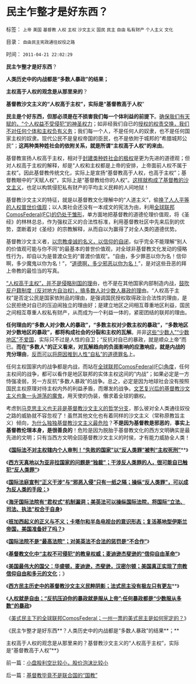 # 民主乍整才是好东西？

标签： `上帝` `美国` `基督教` `人权` `主权` `沙文主义` `国民` `民主` `自由` `私有财产` `个人主义` `文化` 

目录： `自由民主宪政通往奴役之路`

时间： `2011-04-21 22:02:29`

**民主乍整才是好东西**？

**人类历史中的内战都是“多数人暴政”的结果；**

**主权高于人权的观念是从那里来的**？

**基督教沙文主义的“人权高于主权”，实际是“基督教高于人权**”

**民主是个好东西，但那必须是在不损害我们每一个体利益的前提下**。[确保我们有天赋的，“个人权益不受侵犯”的神圣权力](../../../2009/6/17/人权是任何信仰须共同表述的价值观.md)；如非经我们自已的[授权的权责交换，我们不对任何个体和主权负有义务](../../../2009/11/3/权益的来源和无需交换而先天具备的权益.md)；我们每一个人，不是任何人的奴隶，也不是任何国家主权的奴隶。现代公民不是皇权帝国的臣民，也不是依附于城邦的“希腊城邦公民”；**这两种类种姓社会的依附关系，就是所谓“主权高于人权”的来由**。

基督教宣扬人权高于主权，相对于[封建类种姓社会的极权](../../../2010/5/26/国家主义是类种姓制度的孪生形态.md)是更为先进的道德观；但对人权高于主权的解释，却是“人权和主权都是上帝的安排，上帝面前人权不属于主权”。因此基督教传统文化，实际上是宣扬“基督教高于人权，也高于主权”；基督教眼中的“天赋人权”，实际上是“基督教给你的人权”。[这样就构成了基督教的沙文主义](../../../2011/4/9/“最不理智的战争”利比亚人权民主没啥关系.md)，也足以构筑侵犯私有财产的平均主义民粹的人间地狱！

基督教沙文主义的特征，就是以基督教文化理解中的“人道主义”，偷[换了人人平等的人权普世价值观](../../../2010/12/28/拜上帝教的“缺乏信仰”和“全盘西化”.md)；以人类社会还没有一本成文的宪法为由，利用[全球联邦ComosFederal(FC)的仍处于雏形](../../../2011/4/2/国民主权原理维系了世界和平.md)，单方面地把基督教的道德伦理价值观，将《圣经》的林林总总，作为强权正义的合法性标准，利用基督教社区中先来后到的优势，垄断着对《圣经》的宗教解释，从而自以为赢得了对全人类的道德优势。

基督教沙文主义者，[以宗教虔诚的名义，以信仰的自闭](../../../2010/11/17/基督教与罗马帝国和解道路.md)，似乎完全不能理解“别人的价值观可能与你不同”的最基本的普世价值观，对全球非基督教文化发动的侵略性行为，却自以为是普渡众生的“普渡价值观”。“自由，多少罪恶以你为名！信仰啊，多少魔鬼以你为名！”，“[道德啊，多少邪恶以你为名！](../../../2008/6/3/道德啊，世间邪恶，均以汝为名！.md)”，是对这些丑恶的拜上帝教的最恰当的写真。

[“人权高于主权”，并不是侵略别国的理](../../../2011/3/28/美国解体和联合国危机.md)由，也不是在其他国家内部制造内战，[鼓吹反户籍制度（反对地方自治权），搞多数人对少数人暴政的理](../../../2010/3/5/户籍制度即市政自治权是民主社会的基石.md)由。“人权高于主权”是否定公民是国家依附品的理由，是强调国民授权取得政治合法性的理由，是公民拒绝对自已的压迫闹独立的理由好；是建立地区之间相互尊重地区利益，国民之间相互尊重人权私有财产，从而成为一个利益一体的，紧密团结的联邦的理由。

**任何理由的“多数人对少数人的暴政”，“多数主权对少数主权的暴政”，“多数地区对少数地区的暴政”，都将构成社会的分裂和主权的瓦解**。并非[这些“少数人”“少数地区”不爱国](../../../2009/9/8/促进民族团结.md)，实际只不过是人性的自卫；“反抗对自已的暴政，就是顺众上帝”而已。**而在“多数人”的正义看来，对瓦解趋向的负面影响的应激响应，就是内战的充分理由**，[反而可以将原因推到人性“自私”的道德罪名](../../../2009/3/26/人性本私！无私与自私是同义词.md)上。

任何主权国家内的战争都是内战，而站在[全球联邦ComosFederal(FC)角度](../../../2011/4/2/国民主权原理维系了世界和平.md)，任何主权间的战争，都可以看作是地区联邦的实体主权这间的“内战”；如果必定是一方恃强凌弱，另一方反抗“多数人暴政”的战争。总之，必定是因为地球社会没有按照国民主权原理对待主权内外的利益矛盾，而爆发的战争。[文艺复兴后的基督教沙文主义也象一头游荡的魔鬼](../../../2010/11/20/基督教中世纪是信仰的泛滥，社会的退步.md)，用天使的伪装，僭求着全球的霸权。

考虑到[马克思主义也无非是基督教沙文主义的哲学分支](../../../2010/12/20/“开明专制”不可能长期稳定.md)，那么彼对全人类通往奴役之路的威胁就不容忽视了！虽然其他文化也有着同样的沙文主义（常称原教旨主义）倾向，[为什么独独基督教沙文主义最危险](../../../2010/10/28/法西斯和基督教沙文主义.md)？**不是因为基督教是邪恶的**，**事实上基督教伦理本身，是很善良的**！危险是因为脱胎于基督教文化的西方文明确实是最先进的文明；只有当西方文明全回基督教沙文主义的时侯，才有能力威胁全人类！

**《**[**国际法不对主权辖内个人审判！“失败的国家”以“反人类罪”被判“主权死刑”**](../../../2011/4/17/国际法不审判个人“反人类罪”和失败的国家.md)**》

《**[**西方天真地以为亚非拉国家的问题是“独裁”；干涉反人类罪的人，很可能自已触犯“反人类罪”**](../../../2011/4/17/西方以为亚非拉的问题是“独裁”.md)**》

《**[**国际法庭宣判“正义干涉”与“邪恶入侵”只有一纸之隔；操纵“反人类罪”，可以成为反人类的手段；**](../../../2011/4/18/操纵“反人类罪”可以成为反人类的手段.md)**》

《**[**海牙国际法院有“君权式”机制漏洞；美英法可以操纵国际法院，将国际“立法、司法、执法”权合于自身**](../../../2011/4/18/操纵海牙国际法院可有“君权”漏洞.md)**》

《**[**班加西起义的正义与不义；卡塔尔和半岛电视台的意识形态；复活基地型伊斯兰帝国，美国准备好了吗？**](../../../2011/4/18/“阿拉伯人内政”和伊斯兰帝国.md)**》

《**[**国际法院不是“最高法院”；对美英法不合法的惩罚是“不合作”**](../../../2011/4/19/国际法院不是“最高法院”.md)**》

《**[**基督教文化中“主权不可侵犯”的教皇权威；麦迪逊杰斐逊的“信仰自由革命”**](../../../2011/4/19/麦迪逊杰菲逊缔造真正的宗教信仰自由.md)**》

《**[美国最伟大的国父：华盛顿，麦迪逊，杰斐逊，汉密尔顿；美国真正实现了宗教信仰自由和多元的文化](../../../2011/4/19/美国国父华盛顿，麦迪逊，杰斐逊，汉密尔顿.md)**；》

《[**西方民主历史中的基督教沙文主义民粹阴影；法式民主没有极左只有更左**](../../../2011/4/20/杰斐逊成了希特勒；没有极左只有更左；.md)**》

《[**人权就是自由；“反抗压迫你的暴政就是服从上帝”;任何暴政都是“少数服从多数”的暴政**](../../../2011/4/20/伟大的杰斐逊最伟大的贡献.md)》

《[美式民主下的全球联邦ComosFederal；一州一票的美式民主是如何宪定的？](../../../2011/4/20/ComosFederal重温费城立宪会议.md)》

《民主乍整才是好东西**？人类历史中的内战都是“多数人暴政”的结果**；**

主权高于人权的观念是从那里来的？基督教沙文主义的“人权高于主权”，实际是“基督教高于人权”**》



前一篇：[小盘股利空比较小，股价泡沫比较小](../../../2011/4/21/小盘股利空比较小，股价泡沫比较小.md)

后一篇：[基督教毕竟不是联合国的“国教”](../../../2011/4/21/基督教毕竟不是联合国的“国教”.md)